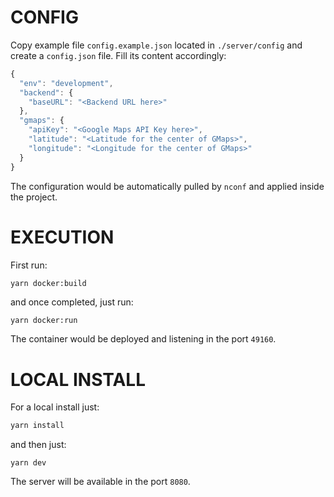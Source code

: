 # CONFIG

Copy example file `config.example.json` located in `./server/config` and create a `config.json` file.
Fill its content accordingly:
```javascript
{
  "env": "development",
  "backend": {
    "baseURL": "<Backend URL here>"
  },
  "gmaps": {
    "apiKey": "<Google Maps API Key here>",
    "latitude": "<Latitude for the center of GMaps>",
    "longitude": "<Longitude for the center of GMaps>"
  }
}
```

The configuration would be automatically pulled by `nconf` and applied inside the project.

# EXECUTION

First run:
```bash
yarn docker:build
```
and once completed, just run:
```
yarn docker:run
```

The container would be deployed and listening in the port `49160`.

# LOCAL INSTALL

For a local install just:
```bash
yarn install
```
and then just:
```
yarn dev
```

The server will be available in the port `8080`.
